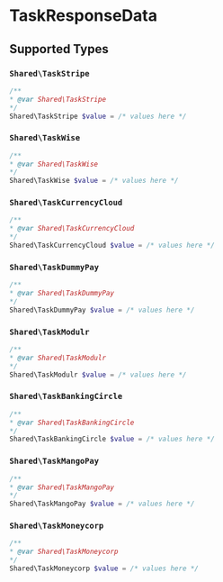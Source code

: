 # TaskResponseData


## Supported Types

### `Shared\TaskStripe`

```php
/**
* @var Shared\TaskStripe
*/
Shared\TaskStripe $value = /* values here */
```

### `Shared\TaskWise`

```php
/**
* @var Shared\TaskWise
*/
Shared\TaskWise $value = /* values here */
```

### `Shared\TaskCurrencyCloud`

```php
/**
* @var Shared\TaskCurrencyCloud
*/
Shared\TaskCurrencyCloud $value = /* values here */
```

### `Shared\TaskDummyPay`

```php
/**
* @var Shared\TaskDummyPay
*/
Shared\TaskDummyPay $value = /* values here */
```

### `Shared\TaskModulr`

```php
/**
* @var Shared\TaskModulr
*/
Shared\TaskModulr $value = /* values here */
```

### `Shared\TaskBankingCircle`

```php
/**
* @var Shared\TaskBankingCircle
*/
Shared\TaskBankingCircle $value = /* values here */
```

### `Shared\TaskMangoPay`

```php
/**
* @var Shared\TaskMangoPay
*/
Shared\TaskMangoPay $value = /* values here */
```

### `Shared\TaskMoneycorp`

```php
/**
* @var Shared\TaskMoneycorp
*/
Shared\TaskMoneycorp $value = /* values here */
```

